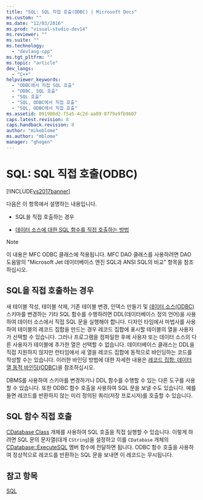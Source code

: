 ```yaml
---
title: "SQL: SQL 직접 호출(ODBC) | Microsoft Docs"
ms.custom: ""
ms.date: "12/03/2016"
ms.prod: "visual-studio-dev14"
ms.reviewer: ""
ms.suite: ""
ms.technology: 
  - "devlang-cpp"
ms.tgt_pltfrm: ""
ms.topic: "article"
dev_langs: 
  - "C++"
helpviewer_keywords: 
  - "ODBC에서 직접 SQL 호출"
  - "ODBC, SQL 호출"
  - "SQL 호출"
  - "SQL, ODBC에서 직접 호출"
  - "SQL, ODBC에서 직접 호출"
ms.assetid: 091988d2-f5a5-4c2d-aa09-8779a9fb9607
caps.latest.revision: 8
caps.handback.revision: 8
author: "mikeblome"
ms.author: "mblome"
manager: "ghogen"
---
```

# SQL: SQL 직접 호출(ODBC)
[!INCLUDE[vs2017banner](../../assembler/inline/includes/vs2017banner.md)]

다음은 이 항목에서 설명하는 내용입니다.  
  
-   SQL을 직접 호출하는 경우  
  
-   [데이터 소스에 대한 SQL 함수를 직접 호출하는 방법](#_core_making_direct_sql_function_calls)  
  
> [!NOTE]
>  이 내용은 MFC ODBC 클래스에 적용됩니다.  MFC DAO 클래스를 사용하려면 DAO 도움말의 "Microsoft Jet 데이터베이스 엔진 SQL과 ANSI SQL의 비교" 항목을 참조하십시오.  
  
##  <a name="_core_when_to_call_sql_directly"></a> SQL을 직접 호출하는 경우  
 새 테이블 작성, 테이블 삭제, 기존 테이블 변경, 인덱스 만들기 및 [데이터 소스\(ODBC\)](../../data/odbc/data-source-odbc.md) 스키마를 변경하는 기타 SQL 함수를 수행하려면 DDL\(데이터베이스 정의 언어\)을 사용하여 데이터 소스에서 직접 SQL 문을 실행해야 합니다.  디자인 타임에서 마법사를 사용하여 테이블의 레코드 집합을 만드는 경우 레코드 집합에 표시할 테이블의 열을 사용자가 선택할 수 있습니다.  그러나 프로그램을 컴파일한 후에 사용자 또는 데이터 소스의 다른 사용자가 테이블에 추가한 열은 선택할 수 없습니다.  데이터베이스 클래스는 DDL을 직접 지원하지 않지만 런타임에서 새 열을 레코드 집합에 동적으로 바인딩하는 코드를 작성할 수는 있습니다.  이러한 바인딩 방법에 대한 자세한 내용은 [레코드 집합: 데이터 열 동적 바인딩\(ODBC\)](../../data/odbc/recordset-dynamically-binding-data-columns-odbc.md)을 참조하십시오.  
  
 DBMS를 사용하여 스키마를 변경하거나 DDL 함수를 수행할 수 있는 다른 도구를 사용할 수 있습니다.  또한 ODBC 함수 호출을 사용하여 SQL 문을 보낼 수도 있습니다. 예를 들면 레코드를 반환하지 않는 미리 정의된 쿼리\(저장 프로시저\)를 호출할 수 있습니다.  
  
##  <a name="_core_making_direct_sql_function_calls"></a> SQL 함수 직접 호출  
 [CDatabase Class](../../mfc/reference/cdatabase-class.md) 개체를 사용하여 SQL 호출을 직접 실행할 수 있습니다.  이렇게 하려면 SQL 문의 문자열\(대개 `CString`\)을 설정하고 이를 `CDatabase` 개체의 [CDatabase::ExecuteSQL](../Topic/CDatabase::ExecuteSQL.md) 멤버 함수에 전달하면 됩니다.  ODBC 함수 호출을 사용하여 정상적으로 레코드를 반환하는 SQL 문을 보내면 이 레코드는 무시됩니다.  
  
## 참고 항목  
 [SQL](../../data/odbc/sql.md)